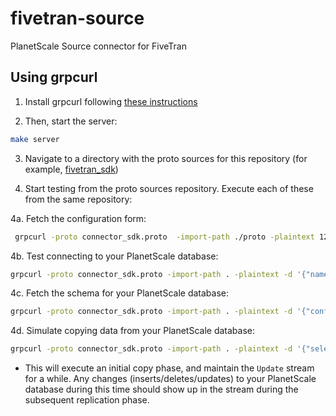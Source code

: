 # fivetran-source
PlanetScale Source connector for FiveTran


## Using grpcurl
1. Install grpcurl following [these instructions](https://github.com/fullstorydev/grpcurl#installation)

2. Then, start the server:
```bash
make server
```

3. Navigate to a directory with the proto sources for this repository (for example, [fivetran_sdk](https://github.com/fivetran/fivetran_sdk))

4. Start testing from the proto sources repository. Execute each of these from the same repository:

4a. Fetch the configuration form:
``` bash
 grpcurl -proto connector_sdk.proto  -import-path ./proto -plaintext 127.0.0.1:50051 fivetran_sdk.Connector.ConfigurationForm
```

4b. Test connecting to your PlanetScale database:
```bash
grpcurl -proto connector_sdk.proto -import-path . -plaintext -d '{"name": "check_connection", "configuration": {"host": "aws.connect.psdb.cloud","database": "my-database","username": "my-username", "password": "my-password"}}' 127.0.0.1:50051 fivetran_sdk.Connector.Test
```

4c. Fetch the schema for your PlanetScale database:
```bash
grpcurl -proto connector_sdk.proto -import-path . -plaintext -d '{"configuration": {"host": "aws.connect.psdb.cloud","database": "my-database","username": "my-username", "password": "my-password"}}' 127.0.0.1:50051 fivetran_sdk.Connector.Schema
```

4d. Simulate copying data from your PlanetScale database:
```bash
grpcurl -proto connector_sdk.proto -import-path . -plaintext -d '{"selection": {"with_schema": {"include_new_schemas": true, "schemas": [{"included": true, "schema_name": "my-database", "include_new_tables": true, "tables": [{"included": true, "table_name": "my-table", "columns": {"column-1": true, "column-2": true}, "include_new_columns": true}]}]}}, "configuration": {"host": "aws.connect.psdb.cloud","database": "my-database","username": "my-username", "password": "my-password"}}' 127.0.0.1:50051 fivetran_sdk.Connector.Update
```

- This will execute an initial copy phase, and maintain the `Update` stream for a while. Any changes (inserts/deletes/updates) to your PlanetScale database during this time should show up in the stream during the subsequent replication phase.
